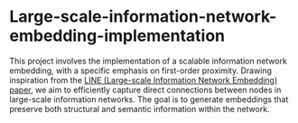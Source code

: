 # Large-scale-information-network-embedding-implementation
This project involves the implementation of a scalable information network embedding, with a specific emphasis on first-order proximity. Drawing inspiration from the [LINE (Large-scale Information Network Embedding) paper](https://arxiv.org/pdf/1503.03578.pdf), we aim to efficiently capture direct connections between nodes in large-scale information networks. The goal is to generate embeddings that preserve both structural and semantic information within the network.
